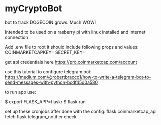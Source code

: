 # myCryptoBot
bot to track DOGECOIN grows. Much WOW!

Intended to be used on a rasberry pi with linux installed and internet connection 

Add .env file to root it should include following props and values:
COINMARKETCAPKEY=
SECRET_KEY=

get api credentials here https://pro.coinmarketcap.com/account

use this tutorial to configure telegram bot: https://medium.com/@robertbracco1/how-to-write-a-telegram-bot-to-send-messages-with-python-bcdf45d0a580

to run app use:

$ export FLASK_APP=flaskr
$ flask run

set up these cronjobs after done with the config:
flask coinmarketcap_api fetch
flask telegram_notifier check